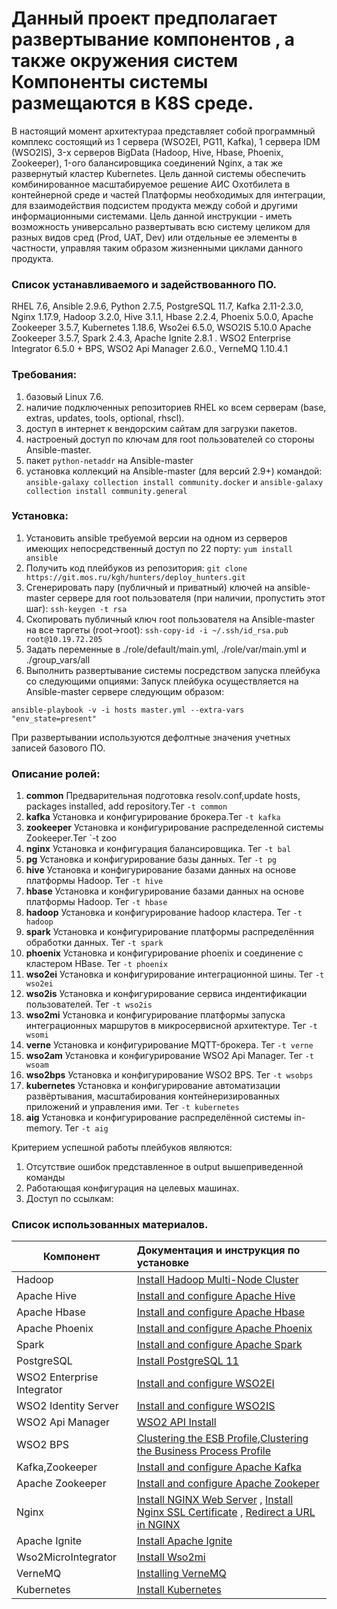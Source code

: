 #  Данный проект предполагает развертывание компонентов , а также окружения систем Компоненты системы размещаются в K8S среде.

В настоящий момент архитектураа представляет собой программный комплекс состоящий из 1 сервера (WSO2EI, PG11, Kafka), 1 сервера IDM (WSO2IS), 3-х серверов BigData (Hadoop, Hive, Hbase, Phoenix, Zookeeper), 1-ого балансировщика соединений Nginx, а так же развернутый кластер Kubernetes. Цель данной системы обеспечить комбинированное масштабируемое решение АИС Охотбилета в контейнерной среде и частей Платформы необходимых для интеграции,  для взаимодействия подсистем продукта между собой и другими информационными системами. Цель данной инструкции - иметь возможность универсально развертывать всю систему целиком для разных видов сред (Prod, UAT, Dev) или отдельные ее элементы в частности, управляя таким образом жизненными циклами данного продукта.

### Список устанавливаемого и задействованного ПО.
RHEL 7.6, Ansible 2.9.6, Python 2.7.5, PostgreSQL 11.7, Kafka 2.11-2.3.0, Nginx 1.17.9, Hadoop 3.2.0, Hive 3.1.1, Hbase 2.2.4, Phoenix 5.0.0, Apache Zookeeper 3.5.7, Kubernetes 1.18.6, Wso2ei 6.5.0, WSO2IS 5.10.0
Apache Zookeeper 3.5.7, Spark 2.4.3, Apache Ignite 2.8.1 . 
WSO2 Enterprise Integrator 6.5.0 + BPS, WSO2 Api Manager 2.6.0., VerneMQ 1.10.4.1

### Требования:
1. базовый Linux 7.6.
2. наличие подключенных репозиториев RHEL ко всем серверам (base, extras, updates, tools, optional, rhscl).
3. доступ в интернет к вендорским сайтам для загрузки пакетов.
4. настроеный доступ по ключам для root пользователей со стороны Ansible-master.
5. пакет `python-netaddr` на Ansible-master
6. установка коллекций на Ansible-master (для версий 2.9+) командой: ```ansible-galaxy collection install community.docker``` и ```ansible-galaxy collection install community.general```
### Установка:
1. Установить ansible требуемой версии на одном из серверов имеющих непосредственный доступ по 22 порту: ```yum install ansible```
2. Получить код плейбуков из репозитория: ```git clone https://git.mos.ru/kgh/hunters/deploy_hunters.git```
3. Сгенерировать пару (публичный и приватный) ключей на ansible-master сервере для root пользователя (при наличии, пропустить этот шаг): ```ssh-keygen -t rsa```
4. Скопировать публичный ключ root пользователя на Ansible-master на все таргеты (root->root): ```ssh-copy-id -i ~/.ssh/id_rsa.pub root@10.19.72.205```
5. Задать переменные в ./role/default/main.yml, ./role/var/main.yml и ./group_vars/all
6. Выполнить развертывание системы посредством запуска плейбука со следующими опциями:
Запуск плейбука осуществляется на Ansible-master сервере следующим образом:

```
ansible-playbook -v -i hosts master.yml --extra-vars "env_state=present"

```

При развертывании используются дефолтные значения учетных записей базового ПО.

### Описание ролей:

1. **common**   Предварительная подготовка resolv.conf,update hosts, packages installed, add repository.Тег  `-t common`
2. **kafka**   Установка и конфигурирование брокера.Тег   `-t kafka`
3. **zookeeper**   Установка и конфигурирование распределенной системы Zookeeper.Тег   `-t zoo
4. **nginx**    Установка и конфигурация балансировщика.   Тег  `-t bal` 
5. **pg**   Установка и конфигурирование базы данных. Тег  `-t pg`
6. **hive**    Установка и конфигурирование  базами данных на основе платформы Hadoop.    Тег   `-t hive`
7. **hbase**    Установка и конфигурирование  базами данных на основе платформы Hadoop.    Тег   `-t hbase`
8. **hadoop**   Установка и конфигурирование hadoop кластера.  Тег   `-t hadoop`
10. **spark**   Установка и конфигурирование  платформы распределённия обработки данных.  Тег   `-t spark`
9. **phoenix**   Установка и конфигурирование phoenix и cоединение с кластером HBase.  Тег   `-t phoenix`
10. **wso2ei**   Установка и конфигурирование  интеграционной шины.  Тег   `-t wso2ei`
11. **wso2is**   Установка и конфигурирование сервиса индентификации пользователей.  Тег   `-t wso2is`
11. **wso2mi**   Установка и конфигурирование  платформы запуска интеграционных маршрутов в микросервисной архитектуре.  Тег   `-t wsomi`
4. **verne**    Установка и конфигурирование MQTT-брокера.    Тег   `-t verne`
5. **wso2am**   Установка и конфигурирование  WSO2 Api Manager.  Тег   `-t wsoam`
7. **wso2bps**  Установка и конфигурирование WSO2 BPS. Тег `-t wsobps`
12. **kubernetes**   Установка и конфигурирование автоматизации развёртывания, масштабирования контейнеризированных приложений и управления ими.  Тег   `-t kubernetes`
12. **aig**   Установка и конфигурирование распределённой системы in-memory.  Тег   `-t aig`

Критерием успешной работы плейбуков являются:
1. Отсутствие ошибок представленное в output вышеприведенной команды
2. Работающая конфигурация на целевых машинах.
3. Доступ по ссылкам:

### Список использованных материалов.


| **Компонент**     |                        **Документация и инструкция по установке**             | 
| ------------- |:---------------------------------------------------|
| Hadoop     | [Install Hadoop Multi-Node Cluster ](https://tecadmin.net/set-up-hadoop-multi-node-cluster-on-centos-redhat/) |  
| Apache Hive          | [Install and configure Apache Hive](http://www.mtitek.com/tutorials/bigdata/hive/install.php#sec_id_3)    | 
| Apache Hbase        | [Install and configure Apache Hbase](https://hbase.apache.org/book.html#faq)    | 
| Apache Phoenix          | [Install and configure Apache Phoenix](https://phoenix.apache.org/Phoenix-in-15-minutes-or-less.html)    |
| Spark  | [ Install and configure Apache Spark](http://www.mtitek.com/tutorials/bigdata/spark/install.php)        | n-15-minutes-or-less.html)    | 
| PostgreSQL  | [Install PostgreSQL 11 ](https://tecadmin.net/install-postgresql-11-on-centos/)      | 
| WSO2 Enterprise Integrator  | [ Install and configure WSO2EI](https://docs.wso2.com/display/EI660/Installation+Guide+)  |  
| WSO2 Identity Server | [ Install and configure WSO2IS ](https://is.docs.wso2.com/en/latest/)    |
| WSO2 Api Manager| [WSO2 API Install](https://apim.docs.wso2.com/en/latest/install-and-setup/installation-guide/installation-prerequisites/)       | 
| WSO2 BPS     | [Clustering the ESB Profile](https://docs.wso2.com/display/EI650/Clustering+the+Business+Process+Profile),[Clustering the Business Process Profile](https://docs.wso2.com/display/EI650/Clustering+the+ESB+Profile)
| Kafka,Zookeeper  | [Install and configure Apache Kafka](https://tecadmin.net/install-apache-kafka-centos-8/)        | 
| Apache Zookeeper  | [Install and configure Apache Zookeper](https://zookeeper.apache.org/doc/current/index.html)        | 
| Nginx  | [Install NGINX Web Server](https://tecadmin.net/install-nginx-on-centos/)  , [Install Nginx SSL Certificate](https://tecadmin.net/install-nginx-ssl-certificate/) , [Redirect a URL in NGINX](https://tecadmin.net/how-to-redirect-a-url-in-nginx/)      | 
| Apache Ignite  | [Install Apache Ignite](https://apacheignite.readme.io/docs/deployment) | 
| Wso2MicroIntegrator  | [Install Wso2mi](https://docs.wso2.com/display/EI650/Installing+WSO2+Micro+Integrator) | 
| VerneMQ   | [Installing VerneMQ](https://docs.vernemq.com/installation/centos_and_redhat)         | 
| Kubernetes  | [Install Kubernetes](http://itisgood.ru/2020/01/29/ustanovka-proizvodstvennogo-klastera-kubernetes-s-rancher-rke/) | 
